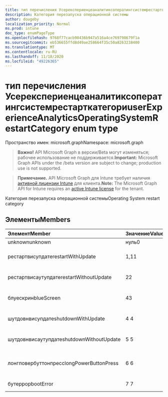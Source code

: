 ```yaml
---
title: тип перечисления Усерекспериенцеаналитиксоператингсистемрестарткатегори
description: Категория перезапуска операционной системы
author: dougeby
localization_priority: Normal
ms.prod: intune
doc_type: enumPageType
ms.openlocfilehash: 9768f77cacb98436b947a516a4ce769798679f1a
ms.sourcegitcommit: eb536655ffd8d49ae258664f35c50a8263238400
ms.translationtype: MT
ms.contentlocale: ru-RU
ms.lasthandoff: 11/18/2020
ms.locfileid: "49226365"
---
```

# <a name="userexperienceanalyticsoperatingsystemrestartcategory-enum-type"></a><span data-ttu-id="f7499-103">тип перечисления Усерекспериенцеаналитиксоператингсистемрестарткатегори</span><span class="sxs-lookup"><span data-stu-id="f7499-103">userExperienceAnalyticsOperatingSystemRestartCategory enum type</span></span>

<span data-ttu-id="f7499-104">Пространство имен: microsoft.graph</span><span class="sxs-lookup"><span data-stu-id="f7499-104">Namespace: microsoft.graph</span></span>

> <span data-ttu-id="f7499-105">**Важно!** API Microsoft Graph в версии/Beta могут изменяться; рабочее использование не поддерживается.</span><span class="sxs-lookup"><span data-stu-id="f7499-105">**Important:** Microsoft Graph APIs under the /beta version are subject to change; production use is not supported.</span></span>

> <span data-ttu-id="f7499-106">**Примечание.** API Microsoft Graph для Intune требует наличия [активной лицензии Intune](https://go.microsoft.com/fwlink/?linkid=839381) для клиента.</span><span class="sxs-lookup"><span data-stu-id="f7499-106">**Note:** The Microsoft Graph API for Intune requires an [active Intune license](https://go.microsoft.com/fwlink/?linkid=839381) for the tenant.</span></span>

<span data-ttu-id="f7499-107">Категория перезапуска операционной системы</span><span class="sxs-lookup"><span data-stu-id="f7499-107">Operating System restart category</span></span>

## <a name="members"></a><span data-ttu-id="f7499-108">Элементы</span><span class="sxs-lookup"><span data-stu-id="f7499-108">Members</span></span>
|<span data-ttu-id="f7499-109">Элемент</span><span class="sxs-lookup"><span data-stu-id="f7499-109">Member</span></span>|<span data-ttu-id="f7499-110">Значение</span><span class="sxs-lookup"><span data-stu-id="f7499-110">Value</span></span>|<span data-ttu-id="f7499-111">Описание</span><span class="sxs-lookup"><span data-stu-id="f7499-111">Description</span></span>|
|:---|:---|:---|
|<span data-ttu-id="f7499-112">unknown</span><span class="sxs-lookup"><span data-stu-id="f7499-112">unknown</span></span>|<span data-ttu-id="f7499-113">нуль</span><span class="sxs-lookup"><span data-stu-id="f7499-113">0</span></span>|<span data-ttu-id="f7499-114">Неизвестно</span><span class="sxs-lookup"><span data-stu-id="f7499-114">Unknown</span></span>|
|<span data-ttu-id="f7499-115">рестартвисупдате</span><span class="sxs-lookup"><span data-stu-id="f7499-115">restartWithUpdate</span></span>|<span data-ttu-id="f7499-116">1,1</span><span class="sxs-lookup"><span data-stu-id="f7499-116">1</span></span>|<span data-ttu-id="f7499-117">Перезапуск с обновлением</span><span class="sxs-lookup"><span data-stu-id="f7499-117">Restart with update</span></span>|
|<span data-ttu-id="f7499-118">рестартвисаутупдате</span><span class="sxs-lookup"><span data-stu-id="f7499-118">restartWithoutUpdate</span></span>|<span data-ttu-id="f7499-119">2</span><span class="sxs-lookup"><span data-stu-id="f7499-119">2</span></span>|<span data-ttu-id="f7499-120">Перезагрузка без обновления</span><span class="sxs-lookup"><span data-stu-id="f7499-120">Restart without update</span></span>|
|<span data-ttu-id="f7499-121">блуескрин</span><span class="sxs-lookup"><span data-stu-id="f7499-121">blueScreen</span></span>|<span data-ttu-id="f7499-122">4</span><span class="sxs-lookup"><span data-stu-id="f7499-122">3</span></span>|<span data-ttu-id="f7499-123">Перезагрузка синего экрана</span><span class="sxs-lookup"><span data-stu-id="f7499-123">Blue screen restart</span></span>|
|<span data-ttu-id="f7499-124">шутдовнвисупдате</span><span class="sxs-lookup"><span data-stu-id="f7499-124">shutdownWithUpdate</span></span>|<span data-ttu-id="f7499-125">4 </span><span class="sxs-lookup"><span data-stu-id="f7499-125">4</span></span>|<span data-ttu-id="f7499-126">Завершение работы с обновлением</span><span class="sxs-lookup"><span data-stu-id="f7499-126">Shutdown with update</span></span>|
|<span data-ttu-id="f7499-127">шутдовнвисаутупдате</span><span class="sxs-lookup"><span data-stu-id="f7499-127">shutdownWithoutUpdate</span></span>|<span data-ttu-id="f7499-128">5 </span><span class="sxs-lookup"><span data-stu-id="f7499-128">5</span></span>|<span data-ttu-id="f7499-129">Завершение работы без обновления</span><span class="sxs-lookup"><span data-stu-id="f7499-129">Shutdown without update</span></span>|
|<span data-ttu-id="f7499-130">лонгповербуттонпресс</span><span class="sxs-lookup"><span data-stu-id="f7499-130">longPowerButtonPress</span></span>|<span data-ttu-id="f7499-131">6 </span><span class="sxs-lookup"><span data-stu-id="f7499-131">6</span></span>|<span data-ttu-id="f7499-132">Нажатие кнопки длительного энергопотребления</span><span class="sxs-lookup"><span data-stu-id="f7499-132">Long power button press</span></span>|
|<span data-ttu-id="f7499-133">бутеррор</span><span class="sxs-lookup"><span data-stu-id="f7499-133">bootError</span></span>|<span data-ttu-id="f7499-134">7 </span><span class="sxs-lookup"><span data-stu-id="f7499-134">7</span></span>|<span data-ttu-id="f7499-135">Ошибка загрузки</span><span class="sxs-lookup"><span data-stu-id="f7499-135">Boot error</span></span>|




